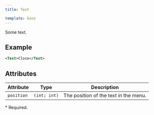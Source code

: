 ```yaml
---
title: Text

template: base
---
```


Some text.

## Example

```xml
<Text>Close</Text>
```
## Attributes

| Attribute | Type         | Description                                       |
|-----------|--------------|---------------------------------------------------|
| `position`| `(int; int)` | The position of the text in the menu.             |

\* Required.